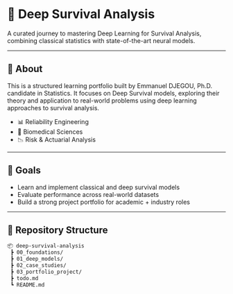 # 🧠 Deep Survival Analysis

A curated journey to mastering Deep Learning for Survival Analysis, combining classical statistics with state-of-the-art neural models.

---

## 📌 About

This is a structured learning portfolio built by Emmanuel DJEGOU, Ph.D. candidate in Statistics. It focuses on Deep Survival models, exploring their theory and application to real-world problems using deep learning approaches to survival analysis.

- 📊 Reliability Engineering
- 🧬 Biomedical Sciences
- 📉 Risk & Actuarial Analysis

---

## 🚀 Goals

- Learn and implement classical and deep survival models  
- Evaluate performance across real-world datasets  
- Build a strong project portfolio for academic + industry roles

---

## 📁 Repository Structure

```bash
📦 deep-survival-analysis
 ┣ 00_foundations/
 ┣ 01_deep_models/
 ┣ 02_case_studies/
 ┣ 03_portfolio_project/
 ┣ todo.md
 ┗ README.md
